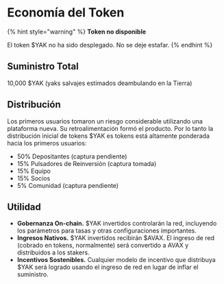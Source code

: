 # Economía del Token

{% hint style="warning" %}
**Token no disponible**

El token $YAK no ha sido desplegado. No se deje estafar.
{% endhint %}

## Suministro Total

10,000 $YAK \(yaks salvajes estimados deambulando en la Tierra\)

## Distribución

Los primeros usuarios tomaron un riesgo considerable utilizando una plataforma nueva. Su retroalimentación formó el producto. Por lo tanto la distribución inicial de tokens $YAK es tokens está altamente ponderada hacia los primeros usuarios:

* 50% Depositantes \(captura pendiente\)
* 15% Pulsadores de Reinversión \(captura tomada\)
* 15% Equipo
* 15% Socios
* 5% Comunidad \(captura pendiente\)

## Utilidad

* **Gobernanza On-chain.** $YAK invertidos controlarán la red, incluyendo los parámetros para tasas y otras configuraciones importantes.
* **Ingresos Nativos.** $YAK invertidos recibirán $AVAX. El ingreso de red \(cobrado en tokens, normalmente\) será convertido a AVAX y distribuidos a los stakers.
* **Incentivos Sostenibles.** Cualquier modelo de incentivo que distribuya $YAK será logrado usando el ingreso de red en lugar de inflar el suministro.



